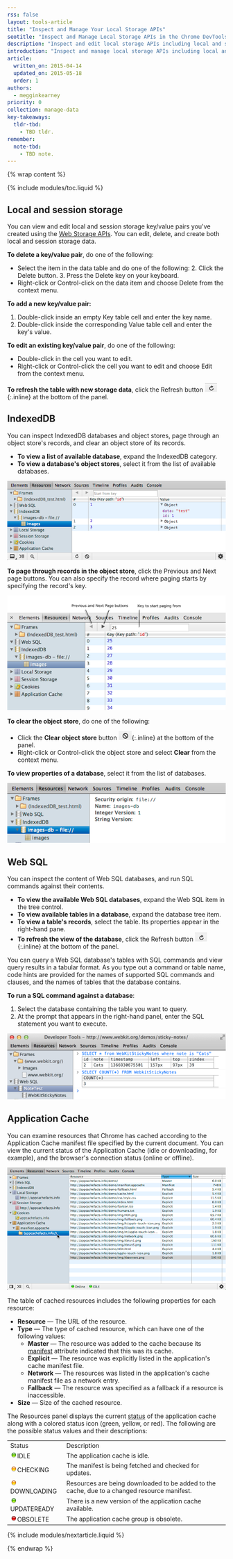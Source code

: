 ```yaml
---
rss: false
layout: tools-article
title: "Inspect and Manage Your Local Storage APIs"
seotitle: "Inspect and Manage Local Storage APIs in the Chrome DevTools Resources Panel"
description: "Inspect and edit local storage APIs including local and session storage, IndexedDB and Web SQL databases, and the Application Cache in the Chrome DevTools Resources panel."
introduction: "Inspect and manage local storage APIs including local and session storage, IndexedDB and Web SQL databases, and the Application Cache in the Chrome DevTools Resources panel."
article:
  written_on: 2015-04-14
  updated_on: 2015-05-18
  order: 1
authors:
  - megginkearney
priority: 0
collection: manage-data
key-takeaways:
  tldr-tbd:
    - TBD tldr.
remember:
  note-tbd:
    - TBD note.
---
```

{% wrap content %}

{% include modules/toc.liquid %}

## Local and session storage

You can view and edit local and session storage key/value pairs you've created using the [Web Storage APIs](http://www.w3.org/TR/webstorage/). You can edit, delete, and create both local and session storage data.

**To delete a key/value pair**, do one of the following:

* Select the item in the data table and do one of the following:
    2. Click the Delete button.
    3. Press the Delete key on your keyboard.
* Right-click or Control-click on the data item and choose Delete from the context menu.

**To add a new key/value pair:**

1. Double-click inside an empty Key table cell and enter the key name.
2. Double-click inside the corresponding Value table cell and enter the key's value.

**To edit an existing key/value pair**, do one of the following:

* Double-click in the cell you want to edit.
* Right-click or Control-click the cell you want to edit and choose Edit from the context menu.

**To refresh the table with new storage data**, click the Refresh button ![Refresh](imgs/refresh.png){:.inline} at the bottom of the panel.

## IndexedDB

You can inspect IndexedDB databases and object stores, page through an object store's records, and clear an object store of its records.

* **To view a list of available database**, expand the IndexedDB category.
* **To view a database's object stores**, select it from the list of available databases.

![IndexedDB](imgs/indexeddb.png) 

**To page through records in the object store**, click the Previous and Next page buttons. You can also specify the record where paging starts by specifying the record's key.

![Next-previous page](imgs/next-previous-page.png)

**To clear the object store**, do one of the following:

* Click the **Clear object store** button ![Clear](imgs/clear.png){:.inline} at the bottom of the panel.
* Right-click or Control-click the object store and select **Clear** from the context menu.

**To view properties of a database**, select it from the list of databases.

![Database properties](imgs/database-properties.png)

## Web SQL

You can inspect the content of Web SQL databases, and run SQL commands against 
their contents.

* **To view the available Web SQL databases**, expand the Web SQL item in the tree control.
* **To view available tables in a database**, expand the database tree item.
* **To view a table's records**, select the table. Its properties appear in the right-hand pane.
* **To refresh the view of the database**, click the Refresh button ![Refresh button](imgs/refresh.png){:.inline} at the bottom of the panel. 

You can query a Web SQL database's tables with SQL commands and view 
query results in a tabular format. As you type out a command or table name, code hints are provided for the names of supported SQL commands and clauses, and the names of tables that the database contains.

**To run a SQL command against a database**:

1. Select the database containing the table you want to query.
2. At the prompt that appears in the right-hand panel, enter the SQL statement you want to execute.

![SQL](imgs/sql.png)

## Application Cache

You can examine resources that Chrome has cached according to the Application Cache manifest file specified by the current document. You can view the current status of the Application Cache (idle or downloading, for 
example), and the browser's connection status (online or offline).<br/>

![Application Cache](imgs/app-cache.png) 

The table of cached resources includes the following properties for each resource:

* **Resource** — The URL of the resource.
* **Type** — The type of cached resource, which can have one of the following 
  values:
    * **Master** — The resource was added to the cache because its 
      [manifest](http://www.whatwg.org/specs/web-apps/current-work/multipage/semantics.html#attr-html-manifest) 
      attribute indicated that this was its cache.
    * **Explicit** — The resource was explicitly listed in the application's 
      cache manifest file.
    * **Network** — The resources was listed in the application's cache manifest 
      file as a network entry. 
    * **Fallback** — The resource was specified as a fallback if a resource is inaccessible.
* **Size** — Size of the cached resource.

The Resources panel displays the current [status](http://www.whatwg.org/specs/web-apps/current-work/#dom-appcache-status) 
of the application cache along with a colored status icon (green, yellow, or red). The following are the possible status values and their descriptions:

<!-- TODO: Fix formatting of cells -->
<table>
<tr>
<td>Status</td>
<td>Description</td>
</tr>
<tr>
<td><img src="imgs/green.png" class="inline"/>IDLE </td>
<td>The application cache is idle.</td>
</tr>
<tr>
<td><img src="imgs/yellow.png" class="inline"/>CHECKING </td>
<td>The manifest is being fetched and checked for updates.</td>
</tr>
<tr>
<td><img src="imgs/yellow.png" class="inline"/>DOWNLOADING </td>
<td>Resources are being downloaded to be added to the cache, due to a changed resource manifest.</td>
</tr>
<tr>
<td><img src="imgs/green.png" class="inline"/>UPDATEREADY </td>
<td>There is a new version of the application cache available. </td>
</tr>
<tr>
<td><img src="imgs/red.png" class="inline"/>OBSOLETE </td>
<td>The application cache group is obsolete.</td>
</tr>
</table>

{% include modules/nextarticle.liquid %}

{% endwrap %}
